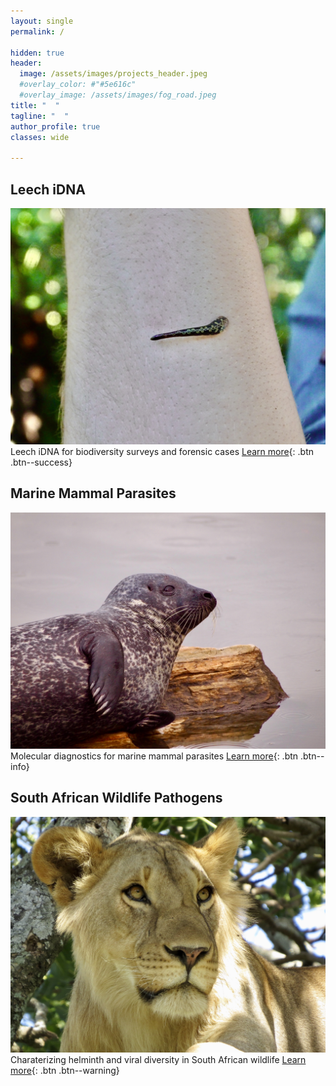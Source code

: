 ```yaml
---
layout: single
permalink: / 
     
hidden: true
header:
  image: /assets/images/projects_header.jpeg
  #overlay_color: #"#5e616c"
  #overlay_image: /assets/images/fog_road.jpeg
title: "  "
tagline: "  "   
author_profile: true
classes: wide

---
```


## Leech iDNA
![leech](/assets/images/leech.jpeg)
Leech iDNA for biodiversity surveys and forensic cases
[Learn more](/projects_idna/){: .btn .btn--success}

## Marine Mammal Parasites
![seal](/assets/images/seal.jpeg)
Molecular diagnostics for marine mammal parasites
[Learn more](/projects_mmp/){: .btn .btn--info}

## South African Wildlife Pathogens
![lion](/assets/images/lion.jpeg)
Charaterizing helminth and viral diversity in South African wildlife
[Learn more](/){: .btn .btn--warning}
